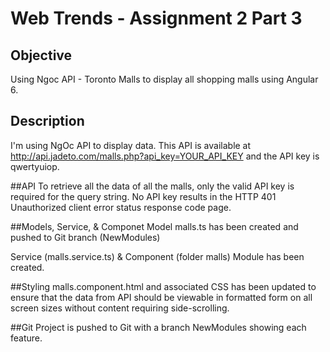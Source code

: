 # Web Trends - Assignment 2 Part 3

## Objective
Using Ngoc API - Toronto Malls to display all shopping malls using Angular 6.

## Description
I'm using NgOc API to display data. This API is available at http://api.jadeto.com/malls.php?api_key=YOUR_API_KEY  and the API key is qwertyuiop.

##API
To retrieve all the data of all the malls, only the valid API key is required for the query string. No API key results in the HTTP 401 Unauthorized client error status response code page.

##Models, Service, & Componet
Model malls.ts has been created and pushed to Git branch (NewModules) 

Service (malls.service.ts) & Component (folder malls) Module has been created.


##Styling
malls.component.html and associated CSS has been updated to ensure that the data from API should be viewable in formatted form on all
screen sizes without content requiring side-scrolling.

##Git
Project is pushed to Git with a branch NewModules showing each feature.

